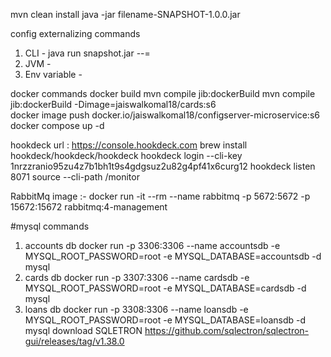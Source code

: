 mvn clean install
java -jar filename-SNAPSHOT-1.0.0.jar 

config externalizing commands
1. CLI - java run snapshot.jar --<property>=<propery val>
2. JVM - 
3. Env variable -

docker commands
docker build
mvn compile jib:dockerBuild
mvn compile jib:dockerBuild -Dimage=jaiswalkomal18/cards:s6    
docker image push docker.io/jaiswalkomal18/configserver-microservice:s6
docker compose up -d

hookdeck
url : https://console.hookdeck.com
brew install hookdeck/hookdeck/hookdeck
hookdeck login --cli-key 1nrzzranio95zu4z7b1bh1t9s4gdgsuz2u82g4pf41x6curg12
hookdeck listen 8071 source --cli-path /monitor

RabbitMq image :- docker run -it --rm --name rabbitmq -p 5672:5672 -p 15672:15672 rabbitmq:4-management

#mysql commands
1. accounts db
docker run -p 3306:3306 --name accountsdb -e MYSQL_ROOT_PASSWORD=root -e MYSQL_DATABASE=accountsdb -d mysql
2. cards db 
docker run -p 3307:3306 --name cardsdb -e MYSQL_ROOT_PASSWORD=root -e MYSQL_DATABASE=cardsdb -d mysql
3. loans db
docker run -p 3308:3306 --name loansdb -e MYSQL_ROOT_PASSWORD=root -e MYSQL_DATABASE=loansdb -d mysql
download SQLETRON
   https://github.com/sqlectron/sqlectron-gui/releases/tag/v1.38.0


